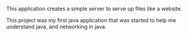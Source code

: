 This application creates a simple server to serve up files like a website.

This project was my first java application that was started to help me understand java, and networking in java.
